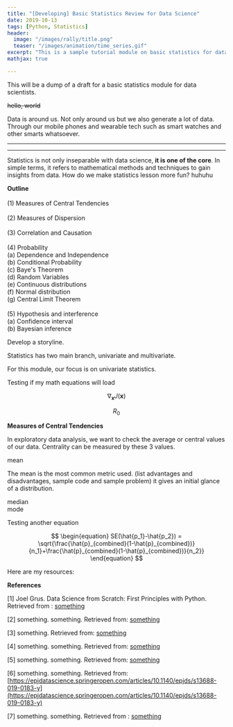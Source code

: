 ```yaml
---
title: "[Developing] Basic Statistics Review for Data Science"
date: 2019-10-13
tags: [Python, Statistics]
header:
  image: "/images/rally/title.png"
  teaser: "/images/animation/time_series.gif"
excerpt: "This is a sample tutorial module on basic statistics for data science applications."
mathjax: true

---
```

<div id="fb-root"></div>
<script async defer src="https://connect.facebook.net/en_US/sdk.js#xfbml=1&version=v3.2"></script>

This will be a dump of a draft for a basic statistics module for data scientists.

<s>hello, world</s>

Data is around us. Not only around us but we also generate a lot of data. Through our mobile phones and wearable tech such as smart watches and other smarts whatsoever.


- - -
---------------------------------------

Statistics is not only inseparable with data science, **it is one of the core**. In simple terms, it refers to mathematical methods and techniques to gain insights from data. How do we make statistics lesson more fun? huhuhu

**Outline** <br> <br>
(1) Measures of Central Tendencies <br> <br>
(2) Measures of Dispersion <br> <br>
(3) Correlation and Causation <br> <br>
(4) Probability <br>
  (a) Dependence and Independence <br>
  (b) Conditional Probability <br>
  (c) Baye's Theorem <br>
  (d) Random Variables <br>
  (e) Continuous distributions <br>
  (f) Normal distribution <br>
  (g) Central Limit Theorem <br> <br>
(5) Hypothesis and interference <br>
  (a) Confidence interval <br>
  (b) Bayesian inference <br>

Develop a storyline.


Statistics has two main branch, univariate and multivariate.

For this module, our focus is on univariate statistics.

Testing if my math equations will load

$$\nabla_\boldsymbol{x} J(\boldsymbol{x})$$

$$R_0$$

**Measures of Central Tendencies**

In exploratory data analysis, we want to check the average or central values of our data. Centrality can be measured by these 3 values.

mean <br>

The mean is the most common metric used. (list advantages and disadvantages, sample code and sample problem) it gives an initial glance of a distribution.

median <br>
mode <br>

Testing another equation

$$
\begin{equation}
SE(\hat{p_1}-\hat{p_2}) = \sqrt{\frac{\hat{p}_{combined}(1-\hat{p}_{combined})}{n_1}+\frac{\hat{p}_{combined}(1-\hat{p}_{combined})}{n_2}}
\end{equation}
$$

Here are my resources:

**References**

[1] Joel Grus. Data Science from Scratch: First Principles with Python. Retrieved from :
[something](https://gfycat.com/fancycoarsekrill-donald-trump)

[2] something. something. Retrieved from:
[something](https://en.wikipedia.org/wiki/Global_Database_of_Events,_Language,_and_Tone)

[3] something. Retrieved from: [something](https://www.gdeltproject.org/)

[4] something. something. Retrieved from: [something](https://en.wikipedia.org/wiki/Conflict_and_Mediation_Event_Observations)

[5] something. something. Retrieved from: [something](https://www.hindawi.com/journals/ddns/2017/8180272/)

[6] something. something. Retrieved from: [https://epjdatascience.springeropen.com/articles/10.1140/epjds/s13688-019-0183-y](https://epjdatascience.springeropen.com/articles/10.1140/epjds/s13688-019-0183-y)

[7] something. something. Retrieved from :
[something](https://tenor.com/view/well-be-watching-you-greta-thunberg-gif-15167876)


<script async src="//pagead2.googlesyndication.com/pagead/js/adsbygoogle.js"></script>
<script>
  (adsbygoogle = window.adsbygoogle || []).push({
    google_ad_client: "ca-pub-6410209740119334",
    enable_page_level_ads: true
  });
</script>

<div class="fb-comments" data-href="https://albertyumol.github.io/" data-numposts="5"></div>
